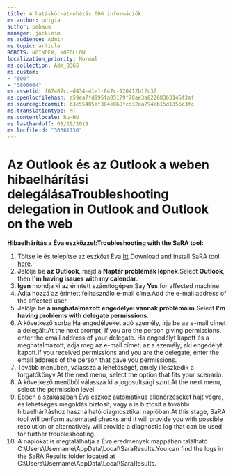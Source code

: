 ```yaml
---
title: A hatáskör-átruházás 606 információk
ms.author: pdigia
author: pebaum
manager: jackiesm
ms.audience: Admin
ms.topic: article
ROBOTS: NOINDEX, NOFOLLOW
localization_priority: Normal
ms.collection: Adm_O365
ms.custom:
- "606"
- "3800004"
ms.assetid: f67467cc-d434-41e1-847c-120412b12c3f
ms.openlocfilehash: a59ea7fd995fa05179f70ae3a82268363145f3af
ms.sourcegitcommit: b3e55405af384e868fcd32ea794eb15d1356c3fc
ms.translationtype: MT
ms.contentlocale: hu-HU
ms.lasthandoff: 08/29/2019
ms.locfileid: "36661730"
---
```

# <a name="troubleshooting-delegation-in-outlook-and-outlook-on-the-web"></a><span data-ttu-id="bae52-102">Az Outlook és az Outlook a weben hibaelhárítási delegálása</span><span class="sxs-lookup"><span data-stu-id="bae52-102">Troubleshooting delegation in Outlook and Outlook on the web</span></span>

<span data-ttu-id="bae52-103">**Hibaelhárítás a Éva eszközzel:**</span><span class="sxs-lookup"><span data-stu-id="bae52-103">**Troubleshooting with the SaRA tool:**</span></span>

1. <span data-ttu-id="bae52-104">Töltse le és telepítse az eszközt Éva [Itt](https://aka.ms/SaRA-SkypeForBusinessSignIn).</span><span class="sxs-lookup"><span data-stu-id="bae52-104">Download and install SaRA tool [here](https://aka.ms/SaRA-SkypeForBusinessSignIn).</span></span>
1. <span data-ttu-id="bae52-105">Jelölje be **az Outlook**, majd a **Naptár problémák lépnek**.</span><span class="sxs-lookup"><span data-stu-id="bae52-105">Select **Outlook**, then **I'm having issues with my calendar**.</span></span>
1. <span data-ttu-id="bae52-106">**Igen** mondja ki az érintett számítógépen.</span><span class="sxs-lookup"><span data-stu-id="bae52-106">Say **Yes** for affected machine.</span></span>
1. <span data-ttu-id="bae52-107">Adja hozzá az érintett felhasználó e-mail címe.</span><span class="sxs-lookup"><span data-stu-id="bae52-107">Add the e-mail address of the affected user.</span></span>
1. <span data-ttu-id="bae52-108">Jelölje be **a meghatalmazott engedélyei vannak problémáim**.</span><span class="sxs-lookup"><span data-stu-id="bae52-108">Select **I'm having problems with delegate permissions**.</span></span>
1. <span data-ttu-id="bae52-109">A következő sorba Ha engedélyeket adó személy, írja be az e-mail címet a delegált.</span><span class="sxs-lookup"><span data-stu-id="bae52-109">At the next prompt, if you are the person giving permissions, enter the email address of your delegate.</span></span> <span data-ttu-id="bae52-110">Ha engedélyt kapott és a meghatalmazott, adja meg az e-mail címet, az a személy, aki engedélyt kapott.</span><span class="sxs-lookup"><span data-stu-id="bae52-110">If you received permissions and you are the delegate, enter the email address of the person that gave you permissions.</span></span>
1. <span data-ttu-id="bae52-111">Tovább menüben, válassza a lehetőséget, amely illeszkedik a forgatókönyv.</span><span class="sxs-lookup"><span data-stu-id="bae52-111">At the next menu, select the option that fits your scenario.</span></span>
1. <span data-ttu-id="bae52-112">A következő menüből válassza ki a jogosultsági szint.</span><span class="sxs-lookup"><span data-stu-id="bae52-112">At the next menu, select the permission level.</span></span>
1. <span data-ttu-id="bae52-113">Ebben a szakaszban Éva eszköz automatikus ellenőrzéseket hajt végre, és lehetséges megoldás biztosít, vagy a is biztosít a további hibaelhárításhoz használható diagnosztikai naplóban.</span><span class="sxs-lookup"><span data-stu-id="bae52-113">At this stage, SaRA tool will perform automated checks and it will provide you with possible resolution or alternatively will provide a diagnostic log that can be used for further troubleshooting.</span></span>
1. <span data-ttu-id="bae52-114">A naplókat is megtalálhatja a Éva eredmények mappában található C:\Users\Username\AppData\Local\SaraResults.</span><span class="sxs-lookup"><span data-stu-id="bae52-114">You can find the logs in the SaRA Results folder located at C:\Users\Username\AppData\Local\SaraResults.</span></span>

